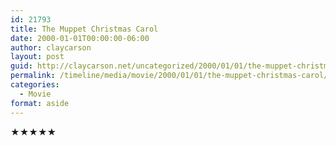 ```yaml
---
id: 21793
title: The Muppet Christmas Carol
date: 2000-01-01T00:00:00-06:00
author: claycarson
layout: post
guid: http://claycarson.net/uncategorized/2000/01/01/the-muppet-christmas-carol/
permalink: /timeline/media/movie/2000/01/01/the-muppet-christmas-carol/
categories:
  - Movie
format: aside
---
```

<div class="media-details"></div>

<div class="media-creator"></div>

<div class="media-rating">★★★★★</div>